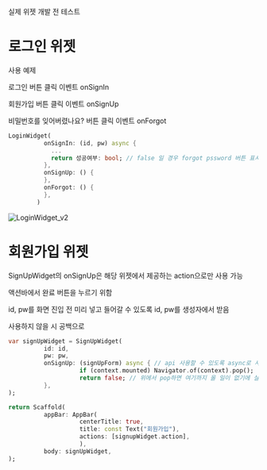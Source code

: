 실제 위젯 개발 전 테스트
# 로그인 위젯

사용 예제

로그인 버튼 클릭 이벤트 onSignIn

회원가입 버튼 클릭 이벤트 onSignUp

비밀번호를 잊어버렸나요? 버튼 클릭 이벤트 onForgot

``` dart
LoginWidget(
          onSignIn: (id, pw) async {
            ...
            return 성공여부: bool; // false 일 경우 forgot pssword 버튼 표시
          },
          onSignUp: () {
          },
          onForgot: () {
          },
        )
```

![LoginWidget_v2](https://github.com/zeesooho/widget_test/assets/25339188/8621396a-6f4e-4eba-93c0-15b0f91d3934)


# 회원가입 위젯

SignUpWidget의 onSignUp은 해당 위젯에서 제공하는 action으로만 사용 가능

액션바에서 완료 버튼을 누르기 위함

id, pw를 화면 진입 전 미리 넣고 들어갈 수 있도록 id, pw를 생성자에서 받음

사용하지 않을 시 공백으로

``` dart
var signUpWidget = SignUpWidget(
          id: id,
          pw: pw,
          onSignUp: (signUpForm) async { // api 사용할 수 있도록 async로 사용
                    if (context.mounted) Navigator.of(context).pop();
                    return false; // 위에서 pop하면 여기까지 올 일이 없기에 실패 시 return 하도록 함
          },
);

return Scaffold(
          appBar: AppBar(
                    centerTitle: true,
                    title: const Text("회원가입"),
                    actions: [signupWidget.action],
                    ),
          body: signUpWidget,
);
```
